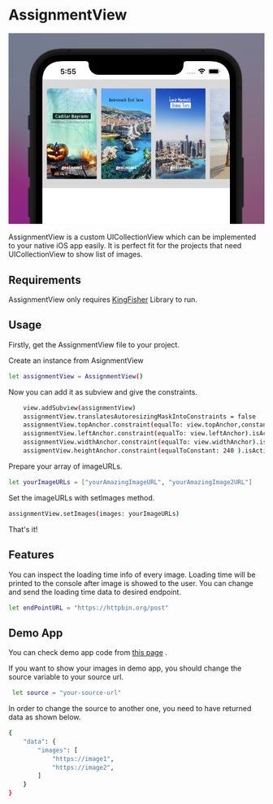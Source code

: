 # AssignmentView

![AssignmentView Showcase](https://github.com/klncEmre/AssingmentView/blob/main/AssingmentView/AssignmentViewShowcase.png)

AssignmentView is a custom UICollectionView which can be implemented to your native iOS app easily. It is perfect fit for the projects that need UICollectionView to show list of images.


## Requirements

AssignmentView only requires  [KingFisher](https://github.com/onevcat/Kingfisher) Library to run.


## Usage 

Firstly, get the AssignmentView file to your project.

Create an instance from AsignmentView
```sh
let assignmentView = AssignmentView()
```

Now you can add it as subview and give the constraints.
```sh
    view.addSubview(assignmentView)
    assignmentView.translatesAutoresizingMaskIntoConstraints = false
    assignmentView.topAnchor.constraint(equalTo: view.topAnchor,constant: 40.0).isActive = true
    assignmentView.leftAnchor.constraint(equalTo: view.leftAnchor).isActive = true
    assignmentView.widthAnchor.constraint(equalTo: view.widthAnchor).isActive = true
    assigmentView.heightAnchor.constraint(equalToConstant: 240 ).isActive = true
```

Prepare your array of imageURLs.
```sh
let yourImageURLs = ["yourAmazingImageURL", "yourAmazingImage2URL"]
```
Set the imageURLs with setImages method.
```sh
assignmentView.setImages(images: yourImageURLs)
```
That's it!

## Features
You can inspect the loading time info of every image. Loading time will be printed to the console after image is showed to the user. 
You can change and send the loading time data to desired endpoint.
```sh
let endPointURL = "https://httpbin.org/post"
```
## Demo App
You can check demo app code from [this page](https://github.com/klncEmre/AssingmentView/blob/main/AssingmentView/ViewController.swift) .

If you want to show your images in demo app, you should change the source variable to your source url.
```sh
 let source = "your-source-url"
```

In order to change the source to another one, you need to have returned data as shown below. 
```sh
{
    "data": {
        "images": [
            "https://image1",
            "https://image2",
        ]
    }
}
```

